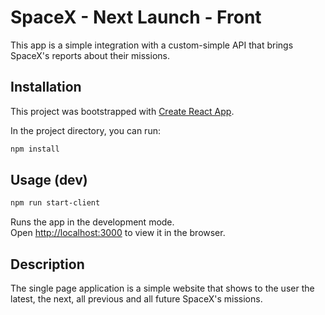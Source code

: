 # SpaceX - Next Launch - Front

This app is a simple integration with a custom-simple API that brings SpaceX's reports about their missions.

## Installation

This project was bootstrapped with [Create React App](https://github.com/facebook/create-react-app).

In the project directory, you can run:

```bash
npm install
```

## Usage (dev)

```bash
npm run start-client
```

Runs the app in the development mode.\
Open [http://localhost:3000](http://localhost:3000) to view it in the browser.

## Description

The single page application is a simple website that shows to the user the latest, the next, all previous and all future SpaceX's missions.
